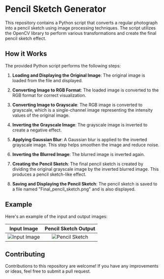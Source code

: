 # Pencil Sketch Generator

This repository contains a Python script that converts a regular photograph into a pencil sketch using image processing techniques. The script utilizes the OpenCV library to perform various transformations and create the final pencil sketch effect.

## How it Works

The provided Python script performs the following steps:

1. **Loading and Displaying the Original Image**: The original image is loaded from the file and displayed.

2. **Converting Image to RGB Format**: The loaded image is converted to the RGB format for correct visualization.

3. **Converting Image to Grayscale**: The RGB image is converted to grayscale, which is a single-channel image representing the intensity values of the original image.

4. **Inverting the Grayscale Image**: The grayscale image is inverted to create a negative effect.

5. **Applying Gaussian Blur**: A Gaussian blur is applied to the inverted grayscale image. This step helps smoothen the image and reduce noise.

6. **Inverting the Blurred Image**: The blurred image is inverted again.

7. **Creating the Pencil Sketch**: The final pencil sketch is created by dividing the original grayscale image by the inverted blurred image. This produces a pencil sketch-like effect.

8. **Saving and Displaying the Pencil Sketch**: The pencil sketch is saved to a file named "Final_pencil_sketch.png" and is also displayed.

## Example

Here's an example of the input and output images:

Input Image             |  Pencil Sketch Output
:-------------------------:|:-------------------------:
![Input Image](http://localhost:8888/view/PicsArt_02-28-09.06.27.jpg)  |  ![Pencil Sketch](Final_pencil_sketch.png)

## Contributing

Contributions to this repository are welcome! If you have any improvements or ideas, feel free to submit a pull request.
